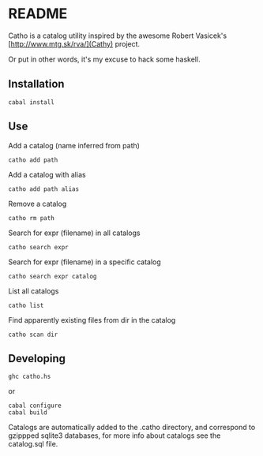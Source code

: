 README
==========

Catho is a catalog utility inspired by the awesome Robert Vasicek's 
[http://www.mtg.sk/rva/](Cathy) project.

Or put in other words, it's my excuse to hack some haskell.

Installation
----------

    cabal install

Use
----------
Add a catalog (name inferred from path)

    catho add path

Add a catalog with alias

    catho add path alias  

Remove a catalog

    catho rm path

Search for expr (filename) in all catalogs

    catho search expr

Search for expr (filename) in a specific catalog

    catho search expr catalog

List all catalogs

    catho list

Find apparently existing files from dir in the catalog

    catho scan dir
    
Developing
----------

    ghc catho.hs

or

    cabal configure
    cabal build

Catalogs are automatically added to the .catho directory, and
correspond to gzippped sqlite3 databases, for more info about catalogs
see the catalog.sql file.
